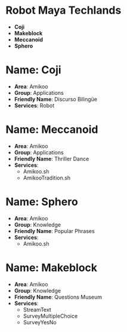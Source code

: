 # Robot Maya Techlands

- __Coji__
- __Makeblock__
- __Meccanoid__
- __Sphero__

# Name: Coji

- __Area__: Amikoo
- __Group__: Applications
- __Friendly Name__: Discurso Bilingüe
- __Services__: Robot

# Name: Meccanoid

- __Area__: Amikoo
- __Group__: Applications
- __Friendly Name__: Thriller Dance
- __Services__:
  - Amikoo.sh
  - AmikooTradition.sh

# Name: Sphero

- __Area__: Amikoo
- __Group__: Knowledge
- __Friendly Name__: Popular Phrases
- __Services__:
  - Amikoo.sh

# Name: Makeblock

- __Area__: Amikoo
- __Group__: Knowledge
- __Friendly Name__: Questions Museum
- __Services__:
  - StreamText
  - SurveyMultipleChoice
  - SurveyYesNo
